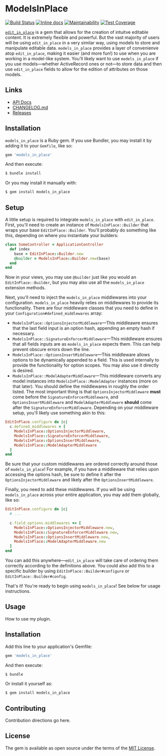 # ModelsInPlace

[![Build Status](https://www.travis-ci.com/jacoblockard99/models_in_place.svg?branch=master)](https://www.travis-ci.com/jacoblockard99/models_in_place)
[![Inline docs](http://inch-ci.org/github/jacoblockard99/models_in_place.svg?branch=master)](http://inch-ci.org/github/jacoblockard99/models_in_place)
[![Maintainability](https://api.codeclimate.com/v1/badges/e94de688acfc28dd569e/maintainability)](https://codeclimate.com/github/jacoblockard99/models_in_place/maintainability)
[![Test Coverage](https://api.codeclimate.com/v1/badges/e94de688acfc28dd569e/test_coverage)](https://codeclimate.com/github/jacoblockard99/models_in_place/test_coverage)

[`edit_in_place`](https://github.com/jacoblockard99/edit_in_place) is a gem that allows for the creation of intuitve editable content. It is extremely flexible and powerful. But the vast majority of users will be using `edit_in_place` in a very similar way, using models to store and manipulate editable data. `models_in_place` provides a layer of convenienve atop `edit_in_place`, making it easier (and more fun!) to use when you are working in a model-like system. You'll likely want to use `models_in_place` if you use models—whether ActiveRecord ones or not—to store data and then use `edit_in_place` fields to allow for the edition of attributes on those models.

## Links

  - [API Docs](https://rubydoc.info/github/jacoblockard99/models_in_place)
  - [CHANGELOG.md](CHANGELOG.md)
  - [Releases](https://github.com/jacoblockard99/models_in_place/releases)

## Installation

`models_in_place` is a Ruby gem. If you use Bundler, you may install it by adding it to your `Gemfile`, like so:

```ruby
gem 'models_in_place'
```

And then execute:
```bash
$ bundle install
```

Or you may install it manually with:
```bash
$ gem install models_in_place
```

## Setup

A little setup is required to integrate `models_in_place` with `edit_in_place`. First, you'll need to create an instance of `ModelsInPlace::Builder` that wraps your base `EditInPlace::Builder`. You'll probably do something like this, depending on where you instantiate your builders:

```ruby
class SomeController < ApplicationController
  def index
    base = EditInPlace::Builder.new
    @builder = ModelsInPlace::Builder.new(base)
  end
end
```

Now in your views, you may use `@builder` just like you would an `EditInPlace::Builder`, but you may also use all the `models_in_place` extension methods.

Next, you'll need to inject the `models_in_place` middlewares into your configuration. `models_in_place` heavily relies on middlewares to provide its functionality. There are four middleware classes that you need to define in your `Configuration#defined_middlewares` array:
  - `ModelsInPlace::OptionsInjectorMiddleware`—This middleawre ensures that the last field input is an option hash, appending an empty hash if necessary.
  - `ModelsInPlace::SignatureEnforcerMiddleware`—This middleware ensures that all fields inputs are as `models_in_place` expects them. This can help prevent obscure errors down the line.
  - `ModelsInPlace::OptionsInsertMiddleware`—This middleware allows options to be dynamically appended to a field. This is used internally to provide the functionality for option scopes. You may also use it directly is desired.
  - `ModelsInPlace::ModelAdapterMiddleware`—This middleware converts any model instances into `ModelsInPlace::ModelAdapter` instances (more on that later).
You should define the middlewares in roughly the order listed. The most important thing is that `OptionsInjectorMiddleware` **must** come before the `SignatureEnforcerMiddleware`, and `OptionsInsertMiddleware` and `ModelAdapterMiddleware` **should** come after the `SignatureEnforcerMiddleware`. Depending on your middleware setup, you'll likely use something akin to this:

```ruby
EditInPlace.configure do |c|
  c.defined_middlewares = [
    ModelsInPlace::OptionsInjectorMiddleware,
    ModelsInPlace::SignatureEnforcerMiddleware,
    ModelsInPlace::OptionsInsertMiddleware,
    ModelsInPlace::ModelAdapterMiddleware
  ]
end
```

Be sure that your custom middlewares are ordered correctly around those of `models_in_place`! For example, if you have a middleware that relies upon accessing the options hash, be sure to define it after the `OptionsInjectorMiddleware` and likely after the `OptionsInsertMiddleware`.

Finally, you need to add these middlewares. If you will be using `models_in_place` across your entire application, you may add them globally, like so:

```ruby
EditInPlace.configure do |c|
  # ...
  
  c.field_options.middlewares += [
    ModelsInPlace::OptionsInjectorMiddleware.new,
    ModelsInPlace::SignatureEnforcerMiddleware.new,
    ModelsInPlace::OptionsInsertMiddleware.new,
    ModelsInPlace::ModelAdapterMiddleware.new
  ]
end
```

You can add this anywhere—`edit_in_place` will take care of ordering them correctly according to the definitions above. You could also add this to a specific builder by using `EditInPlace::Builder#configure` or `EditInPlace::Builder#config`.

That's it! You're ready to begin using `models_in_place`! See below for usage instructions.

## Usage
How to use my plugin.

## Installation
Add this line to your application's Gemfile:

```ruby
gem 'models_in_place'
```

And then execute:
```bash
$ bundle
```

Or install it yourself as:
```bash
$ gem install models_in_place
```

## Contributing
Contribution directions go here.

## License
The gem is available as open source under the terms of the [MIT License](https://opensource.org/licenses/MIT).
